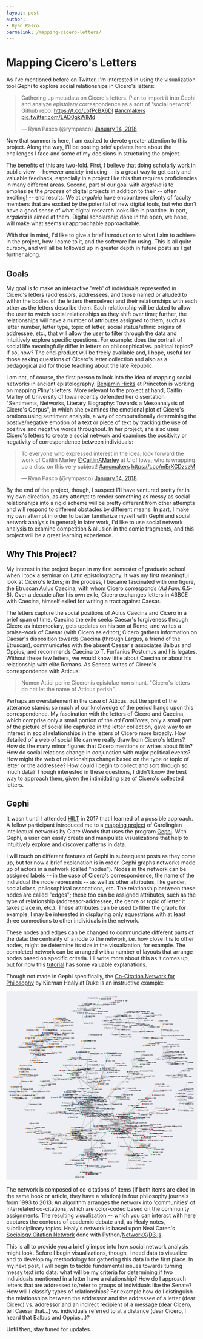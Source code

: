 ```yaml
---
layout: post
author: 
- Ryan Pasco
permalink: /mapping-cicero-letters/
---
```


# Mapping Cicero's Letters

As I've mentioned before on Twitter, I'm interested in using the visualization tool Gephi to explore social relationships in Cicero's letters:

<blockquote class="twitter-tweet" data-lang="en"><p lang="en" dir="ltr">Gathering up metadata on Cicero&#39;s letters. Plan to import it into Gephi and analyze epistolary correspondence as a sort of &#39;social network&#39;. Github repo: <a href="https://t.co/LbfPcBX6Dl">https://t.co/LbfPcBX6Dl</a> <a href="https://twitter.com/hashtag/ancmakers?src=hash&amp;ref_src=twsrc%5Etfw">#ancmakers</a> <a href="https://t.co/LAD0gkWIMd">pic.twitter.com/LAD0gkWIMd</a></p>&mdash; Ryan Pasco (@rympasco) <a href="https://twitter.com/rympasco/status/952334222735429637?ref_src=twsrc%5Etfw">January 14, 2018</a></blockquote>
<script async src="https://platform.twitter.com/widgets.js" charset="utf-8"></script>

Now that summer is here, I am excited to devote greater attention to this project. Along the way, I'll be posting brief updates here about the challenges I face and some of my decisions in structuring the project.

The benefits of this are two-fold. First, I believe that doing scholarly work in public view -- however anxiety-inducing -- is a great way to get early and valuable feedback, especially in a project like this that requires proficiencies in many different areas. Second, part of our goal with *ergaleia* is to emphasize the *process* of digital projects in addition to their -- often exciting! -- end results. We at *ergaleia*  have encountered plenty of faculty members that are excited by the potential of new digital tools, but who don't have a good sense of what digital research looks like in practice. In part, *ergaleia* is aimed at them. Digital scholarship done in the open, we hope, will make what seems unapproachable approachable.

With that in mind, I'd like to give a brief introduction to what I aim to achieve in the project, how I came to it, and the software I'm using. This is all quite cursory, and will all be followed up in greater depth in future posts as I get further along.

## Goals

My goal is to make an interactive 'web' of individuals represented in Cicero's letters (addressors, addressees, and those named or alluded to within the bodies of the letters themselves) and their relationships with each other as the letters describe them. Each relationship will be dated to allow the user to watch social relationships as they shift over time; further, the relationships will have a number of attributes assigned to them, such as letter number, letter type, topic of letter, social status/ethnic origins of addressee, etc., that will allow the user to filter through the data and intuitively explore specific questions. For example: does the portrait of social life meaningfully differ in letters on philosophical vs. political topics? If so, how? The end-product will be freely available and, I hope, useful for those asking questions of Cicero's letter collection and also as a pedagogical aid for those teaching about the late Republic.

I am not, of course, the first person to look into the idea of mapping social networks in ancient epistolography. [Benjamin Hicks](https://cdh.princeton.edu/people/benjamin-hicks/) at Princeton is working on mapping Pliny's letters. More relevant to the project at hand, Caitlin Marley of University of Iowa recently defended her dissertation "Sentiments, Networks, Literary Biography: Towards a Mesoanalysis of Cicero's Corpus", in which she examines the emotional plot of Cicero's orations using sentiment analysis, a way of computationally determining the postive/negative emotion of a text or piece of text by tracking the use of positive and negative words throughout. In her project, she also uses Cicero's letters to create a social network and examines the positivity or negativity of correspondence between individuals:

<blockquote class="twitter-tweet" data-lang="en"><p lang="en" dir="ltr">To everyone who expressed interest in the idea, look forward the work of Caitlin Marley <a href="https://twitter.com/CaitlinAMarley?ref_src=twsrc%5Etfw">@CaitlinAMarley</a> at U of Iowa, who is wrapping up a diss. on this very subject! <a href="https://twitter.com/hashtag/ancmakers?src=hash&amp;ref_src=twsrc%5Etfw">#ancmakers</a> <a href="https://t.co/mErXCDzszM">https://t.co/mErXCDzszM</a></p>&mdash; Ryan Pasco (@rympasco) <a href="https://twitter.com/rympasco/status/952650540315480064?ref_src=twsrc%5Etfw">January 14, 2018</a></blockquote>
<script async src="https://platform.twitter.com/widgets.js" charset="utf-8"></script>

By the end of the project, though, I suspect I'll have ventured pretty far in my own direction, as any attempt to render something as messy as social relationships into a rigid scheme will be pretty different from other attempts and will respond to different obstacles by different means. In part, I make my own attempt in order to better familiarize myself with Gephi and social network analysis in general; in later work, I'd like to use social network analysis to examine competition & allusion in the comic fragments, and this project will be a great learning experience.

## Why This Project?

My interest in the project began in my first semester of graduate school when I took a seminar on Latin epistolography. It was my first meaningful look at Cicero's letters; in the process, I became fascinated with one figure, the Etruscan Aulus Caecina, with whom Cicero corresponds (*Ad Fam.* 6.5-8). Over a decade after his own exile, Cicero exchanges letters in 46BCE with Caecina, himself exiled for writing a tract against Caesar.

The letters capture the social positions of Aulus Caecina and Cicero in a brief span of time. Caecina the exile seeks Caesar's forgiveness through Cicero as intermediary, gets updates on his son at Rome, and writes a praise-work of Caesar (with Cicero as editor); Cicero gathers information on Caesar's disposition towards Caecina (through Largus, a friend of the Etruscan), communicates with the absent Caesar's associates Balbus and Oppius, and recommends Caecina to T. Furfanius Postumus and his legates. Without these few letters, we would know little about Caecina or about his relationship with elite Romans. As Seneca writes of Cicero's correspondence with Atticus:

> Nomen Attici perire Ciceronis epistulae non sinunt.
"Cicero's letters do not let the name of Atticus perish".

Perhaps an overstatement in the case of Atticus, but the spirit of the utterance stands: so much of our knolwedge of the period hangs upon this correspondence. My fascination with the letters of Cicero and Caecina, which comprise only a small portion of the *ad Familiares*, only a small part of the picture of social life captured in the letter collection, gave way to an interest in social relationships in the letters of Cicero more broadly. How detailed of a web of social life can we really draw from Cicero's letters? How do the many minor figures that Cicero mentions or writes about fit in? How do social relations change in conjunction with major political events? How might the web of relationships change based on the type or topic of letter or the addressee? How could I begin to collect and sort through so much data? Though interested in these questions, I didn't know the best way to approach them, given the intimidating size of Cicero's collected letters.

## Gephi

It wasn't until I attended [HILT](http://dhtraining.org/hilt/) in 2017 that I learned of a possible approach. A fellow participant introduced me to a [mapping project](http://sites.fhi.duke.edu/ecologyofnetworks/letters-from-distant-lands-carolingian-intellectuals-and-their-networks/) of Carolingian intellectual networks by Clare Woods that uses the program [Gephi](https://gephi.org/). With Gephi, a user can easily create and manipulate visualizations that help to intuitively explore and discover patterns in data.

I will touch on different features of Gephi in subsequent posts as they come up, but for now a brief explanation is in order. Gephi graphs networks made up of actors in a network (called "nodes"). Nodes in the network can be assigned labels -- in the case of Cicero's correspondence, the name of the individual the node represents -- as well as other attributes, like gender, social class, philosophical assocations, etc. The relationship between these nodes are called "edges"; these too can be assigned attributes, such as the type of relationship (addressor-addressee, the genre or topic of letter it takes place in, etc.). These attributes can be used to filter the graph: for example, I may be interested  in displaying only equestrians with at least three connections to other individuals in the network.

These nodes and edges can be changed to communciate different parts of the data: the centrality of a node to the network, i.e. how close it is to other nodes, might be determine its size in the visualization, for example. The completed network can be arranged with a number of layouts that arrange nodes based on specific criteria. I'll write more about this as it comes up, but for now this [tutorial](https://gephi.org/tutorials/gephi-tutorial-layouts.pdf) has some valuable explanations.

Though not made in Gephi specifically, the [Co-Citation Network for Philosophy](https://kieranhealy.org/blog/archives/2013/06/18/a-co-citation-network-for-philosophy/) by Kiernan Healy at Duke is an instructive example:

![Philcites](../images/philcites.png "Philcites")

The network is composed of co-citations of items (if both items are cited in the same book or article, they have a relation) in four philosophy journals from 1993 to 2013. An algorithm arranges the network into 'communities' of interrelated co-citations, which are color-coded based on the community assignments. The resulting visualization -- which you can interact with [here](https://kieranhealy.org/philcites/) captures the contours of academic debate and, as Healy notes, subdisciplinary topics. Healy's network is based upon Neal Caren's [Sociology Citation Network](http://www.unc.edu/~ncaren/cite_network/cites.html) done with Python/[NetworkX](https://networkx.github.io/)/[D3.js](https://d3js.org). 

This is all to provide you a brief glimpse into how social network analysis might look. Before I begin visualizations, though, I need data to visualize and to develop my methodology for gathering this data in the first place. In my next post, I will begin to tackle fundamental issues towards turning messy text into data: what will be my criteria for determining if two individuals mentioned in a letter have a relationship? How do I approach letters that are addressed to/refer to groups of individuals like the Senate? How will I classify types of relationships? For example how do I distinguish the relationships between the addressor and the addressee of a letter (dear Cicero) vs. addressor and an indirect recipient of a message (dear Cicero, tell Caesar that...) vs. individuals referred to at a distance (dear Cicero, I heard that Balbus and Oppius...)?

Until then, stay tuned for updates.
